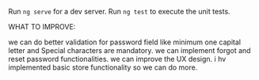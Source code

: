 Run `ng serve` for a dev server.
Run `ng test` to execute the unit tests.

WHAT TO IMPROVE: 

we can do better validation for password field like minimum one capital letter and Special characters are mandatory.
we can implement forgot and reset password functionalities.
we can improve the UX design.
i hv implemented basic store functionality so we can do more.






